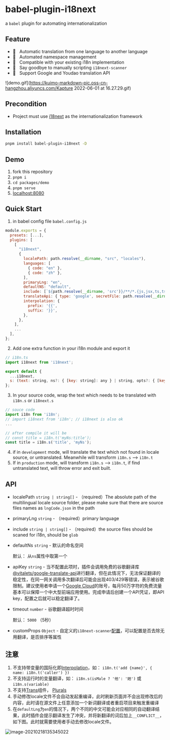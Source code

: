 # babel-plugin-i18next

a `babel` plugin for automating internationalization

## Feature

- 🚀 &nbsp; Automatic translation from one language to another language
- 💼 &nbsp; Automated namespace management
- 🤝 &nbsp; Compatible with your existing i18n implementation
- 🛴 &nbsp; Say goodbye to manually scripting `i18next-scanner`
- 🍻 &nbsp; Support Google and Youdao translation API



![demo.gif](https://kuimo-markdown-pic.oss-cn-hangzhou.aliyuncs.com/Kapture 2022-06-01 at 16.27.29.gif)



## Precondition

- Project must use [i18next](https://www.npmjs.com/package/i18next) as the internationalization framework



## Installation

```bash
pnpm install babel-plugin-i18next -D
```



## Demo

1. fork this repository
2. `pnpm i`
3. `cd packages/demo`
4. `pnpm serve`
5. [localhost:8080](http://localhost:8080)



## Quick Start

1. in babel config file `babel.config.js` 

```javascript
module.exports = {
  presets: [...],
  plugins: [
    [
      "i18next",
      {
        localePath: path.resolve(__dirname, "src", "locales"),
        languages: [
          { code: "en" },
          { code: "zh" },
        ],
        primaryLng: "en",
        defaultNS: "default",
        include: [`${path.resolve(__dirname, 'src')}/**/*.{js,jsx,ts,tsx,vue}`],
        translateApi: { type: 'google', secretFile: path.resolve(__dirname, '.translaterc') },
        interpolation: {
          prefix: '{{',
          suffix: '}}',
        },
      },
    ],
    ...
  ],
};
```

2. Add one extra function in your i18n module and export it

```javascript
// i18n.ts
import i18next from 'i18next';

export default {
  ...i18next,
  s: (text: string, ns?: { [key: string]: any } | string, opts?: { [key: string]: any }) => text,
};

```

3. In your source code, wrap the text which needs to be translated with `i18n.s` or `i18next.s`

```javascript
// souce code
import i18n from 'i18n';
// import i18next from 'i18n'; // i18next is also ok
...

// after compile it will be 
// const title = i18n.t('myNs:title');
const title = i18n.s('title', 'myNs');
```

4. if in `development` mode, will translate the text which not found in locale source, or untranslated. Meanwhile will transform `i18n.s` –> `i18n.t`
5. If in `production` mode, will transform `i18n.s` –> `i18n.t`, if find untranslated text, will throw error and exit built. 



## API

- localePath `string | string[]` - （required）The absolute path of the multilingual locale source folder, please make sure that there are source files names as  `lngCode.json` in the path

- primaryLng `string` - （required）primary language

- include `string | string[]` - （required）the source files should be scaned for i18n, should be `glob`

- defaultNs `string` - 默认的命名空间

   默认： 从`ns`属性中取第一个

- apiKey `string` - 当不配置此项时，插件会调用免费的谷歌翻译库[@vitalets/google-translate-api](https://www.npmjs.com/package/@vitalets/google-translate-api)进行翻译，但在此情况下，无法保证翻译的稳定性，在同一网关调用多次翻译后可能会出现403/429等错误，表示被谷歌限制。建议使用者申请一个[Google Cloud](https://cloud.google.com/translate/docs/)的账号，每月50万字符的免费流量基本可以保障一个中大型前端应用使用。完成申请后创建一个API凭证，即API key，配置之后就可以稳定翻译了。

- timeout `number` - 谷歌翻译超时时间

   默认： `5000` （5秒）

- customProps `Object` - 自定义的`i18next-scanner`[配置](https://github.com/i18next/i18next-scanner#options)，可以配置是否去除无用翻译，是否排序等属性

 

## 注意

1. 不支持带变量的国际化即[Interpolation](https://www.i18next.com/translation-function/interpolation)，如： `i18n.t('add {name}', { name: i18n.t('caller') })`
2. 不支持运行时的变量翻译，如： `i18n.s(isMale ? '他': '她')` 或 `i18n.s(variable)`
3. 不支持[Trans](https://react.i18next.com/latest/trans-component)组件， [Plurals](https://www.i18next.com/translation-function/plurals)
4. 手动修改locale文件不会自动发起重编译，此时刷新页面并不会出现修改后的内容，此时请在源文件上任意添加一个新词翻译或者重启项目来触发重编译
5. 在`defaultLng`为`en`的情况下，两个不同的中文可能会对应相同的自动翻译结果，此时插件会提示翻译发生了冲突，并将新翻译的词后加上`__CONFLICT__`，如下图。此时就需要使用者手动去修改locale文件。

![image-20210218135345022](https://kuimo-markdown-pic.oss-cn-hangzhou.aliyuncs.com/image-20210218135345022.png)